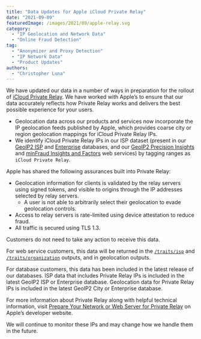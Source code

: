 ```yaml
---
title: "Data Updates for Apple iCloud Private Relay"
date: "2021-09-09"
featuredImage: /images/2021/09/apple-relay.svg
category:
  - "IP Geolocation and Network Data"
  - "Online Fraud Detection"
tag:
  - "Anonymizer and Proxy Detection"
  - "IP Network Data"
  - "Product Updates"
authors:
  - "Christopher Luna"
---
```


We have updated our data in a number of ways in preparation for the rollout of
[iCloud Private
Relay](https://developer.apple.com/support/prepare-your-network-for-icloud-private-relay/).
We have worked with Apple’s to ensure that our data accurately reflects how
Private Relay works and delivers the best possible experience for your users.

* Geolocation data across our products and services now incorporate the IP
  geolocation feeds published by Apple, which provides coarse city or region
  geolocation mappings for iCloud Private Relay IPs.
* We identify iCloud Private Relay IPs in our ISP dataset (present in our
  [GeoIP2 ISP](https://www.maxmind.com/en/geoip2-isp-database) and
  [Enterprise](https://www.maxmind.com/en/solutions/geoip2-enterprise-product-suite/enterprise-database)
  databases, and our [GeoIP2 Precision
  Insights](https://www.maxmind.com/en/geoip2-precision-insights) and [minFraud
  Insights and Factors](https://www.maxmind.com/en/solutions/minfraud-services)
  web services) by tagging ranges as `iCloud Private Relay`.

Apple has shared the following assurances built into Private Relay:

* Geolocation information for clients is validated by the relay servers using
  signed tokens, and visible to origins through the IP addresses selected by
  relay servers.
  * A user is not able to arbitrarily select their geolocation to evade
    geolocation controls.
* Access to relay servers is rate-limited using device attestation to reduce
  fraud.
* All traffic is secured using TLS 1.3.

Customers do not need to take any action to receive this data.

For web service customers, this data will be returned in the
[`/traits/isp`](https://dev.maxmind.com/geoip/docs/web-services/responses/?lang=en#schema--response--traits__isp)
and [`/traits/organization`](https://dev.maxmind.com/geoip/docs/web-services/responses/?lang=en#schema--response--traits__organization)
outputs, and in geolocation outputs.

For database customers, this data has been included in the latest release of our
databases. ISP data that includes Private Relay IPs is included in the latest
GeoIP2 ISP or Enterprise database. Geolocation data for Private Relay IPs is
included in the latest GeoIP2 City or Enterprise database.

For more information about Private Relay along with helpful technical
information, visit [Prepare Your Network or Web Server for Private
Relay](https://developer.apple.com/support/prepare-your-network-for-icloud-private-relay/)
on Apple’s developer website.

We will continue to monitor these IPs and may change how we handle them in the
future.
